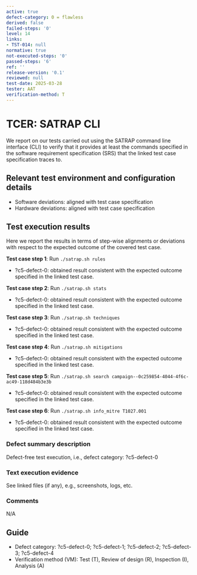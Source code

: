 ```yaml
---
active: true
defect-category: 0 = flawless
derived: false
failed-steps: '0'
level: 14
links:
- TST-014: null
normative: true
not-executed-steps: '0'
passed-steps: '6'
ref: ''
release-version: '0.1'
reviewed: null
test-date: 2025-03-28 
tester: AAT
verification-method: T
---
```


# TCER: SATRAP CLI

We report on our tests carried out using the SATRAP command line interface (CLI) to verify that it provides at least the commands specified in the software requirement specification (SRS) that the linked test case specification traces to.

## Relevant test environment and configuration details

- Software deviations: aligned with test case specification
- Hardware deviations: aligned with test case specification

## Test execution results

Here we report the results in terms of step-wise alignments or deviations with respect to the expected outcome of the covered test case.

**Test case step 1**: Run `./satrap.sh rules`

- ?c5-defect-0: obtained result consistent with the expected outcome specified in the linked test case.

**Test case step 2**: Run `./satrap.sh stats`

- ?c5-defect-0: obtained result consistent with the expected outcome specified in the linked test case.

**Test case step 3**: Run `./satrap.sh techniques`

- ?c5-defect-0: obtained result consistent with the expected outcome specified in the linked test case.

**Test case step 4**: Run `./satrap.sh mitigations`

- ?c5-defect-0: obtained result consistent with the expected outcome specified in the linked test case.

**Test case step 5**: Run `./satrap.sh search campaign--0c259854-4044-4f6c-ac49-118d484b3e3b`

- ?c5-defect-0: obtained result consistent with the expected outcome specified in the linked test case.

**Test case step 6**: Run `./satrap.sh info_mitre T1027.001`

- ?c5-defect-0: obtained result consistent with the expected outcome specified in the linked test case.

### Defect summary description

Defect-free test execution, i.e., defect category: ?c5-defect-0

### Text execution evidence

See linked files (if any), e.g., screenshots, logs, etc.

### Comments

N/A

## Guide

- Defect category: ?c5-defect-0; ?c5-defect-1; ?c5-defect-2; ?c5-defect-3; ?c5-defect-4
- Verification method (VM): Test (T), Review of design (R), Inspection (I), Analysis (A)